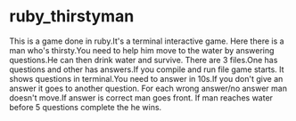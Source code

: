 # ruby_thirstyman
This is a game done in ruby.It's a terminal interactive game.
Here there is a man who's thirsty.You need to help him move to the water by answering questions.He can then drink water and survive.
There are 3 files.One has questions and other has answers.If you compile and run file game starts.
It shows questions in terminal.You need to answer in 10s.If you don't give an answer it goes to another question.
For each wrong answer/no answer man doesn't move.If answer is correct man goes front.
If man reaches water before 5 questions complete the he wins.
